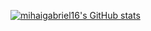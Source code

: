 [![mihaigabriel16's GitHub stats](https://github-readme-stats.vercel.app/api?username=mihaigabriel16&count_private=true&show_icons=true&theme=dracula&include_all_commits=true)](https://github.com/anuraghazra/github-readme-stats)
